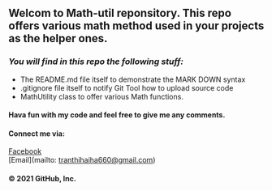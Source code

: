
## Welcom to Math-util reponsitory. This repo offers various math method used in your projects as the helper ones.

### _You will find in this repo the following stuff:_
* The README.md file itself to demonstrate the MARK DOWN syntax
* .gitignore file itself to notify Git Tool how to upload source code
* MathUtility class to offer various Math functions.

#### Hava fun with my code and feel free to give me any comments.
#### Connect me via:
[Facebook](https://www.facebook.com/profile.php?id=100013788103221)  
[Email](mailto: tranthihaiha660@gmail.com)
#### © 2021 GitHub, Inc.
